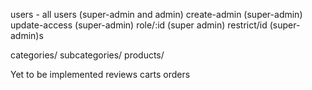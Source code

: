 users - all users (super-admin and admin)
create-admin (super-admin)
update-access (super-admin)
role/:id (super admin)
restrict/id (super-admin)s

categories/
subcategories/
products/

Yet to be implemented
reviews
carts
orders
